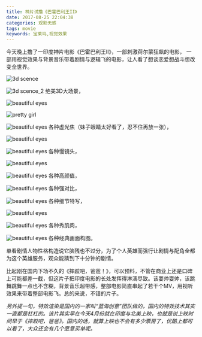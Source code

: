 ```yaml
---
title: 神片试撸《巴霍巴利王II》
date: 2017-08-25 22:04:38
categories: 观影无感
tags: movie
keywords: 宝莱坞,视觉效果
---
```

今天晚上撸了一印度神片电影《巴霍巴利王II》，一部刺激荷尔蒙狂飙的电影，
一部用视觉效果与背景音乐带着剧情与逻辑飞的电影，让人看了想谈恋爱想战斗想改变全世界。

<!--more-->

 ![3d scence](https://github.com/KangShanR/blogs/blob/master/pictures/baahuballi/11221463.png?raw=true)

![3d scence_2](https://github.com/KangShanR/blogs/blob/master/pictures/baahuballi/11182994.png?raw=true)
 绝美3D大场景，

![beautiful eyes](https://github.com/KangShanR/blogs/blob/master/pictures/baahuballi/17288093.png?raw=true)

 ![pretty girl](https://github.com/KangShanR/blogs/blob/master/pictures/baahuballi/17245146.png?raw=true)

![beautiful eyes](https://github.com/KangShanR/blogs/blob/master/pictures/baahuballi/17645928.png?raw=true)
 各种虚光焦（妹子眼睛太好看了，忍不住再放一张），

 ![beautiful eyes](https://github.com/KangShanR/blogs/blob/master/pictures/baahuballi/17502766.png?raw=true)

![beautiful eyes](https://github.com/KangShanR/blogs/blob/master/pictures/baahuballi/17655319.png?raw=true)
 各种慢镜头，

 ![beautiful eyes](https://github.com/KangShanR/blogs/blob/master/pictures/baahuballi/17705988.png?raw=true)

![beautiful eyes](https://github.com/KangShanR/blogs/blob/master/pictures/baahuballi/a81563ee-ec3a-417e-8089-e1bb5b0a3fcd.png?raw=true)
 各种高颜值，

 ![beautiful eyes](https://github.com/KangShanR/blogs/blob/master/pictures/baahuballi/14823355.png?raw=true)
 各种强对比，


 ![beautiful eyes](https://github.com/KangShanR/blogs/blob/master/pictures/baahuballi/18441408.png?raw=true)
 各种细节特写，

 ![beautiful eyes](https://github.com/KangShanR/blogs/blob/master/pictures/baahuballi/18425543.png?raw=true)

 ![beautiful eyes](https://github.com/KangShanR/blogs/blob/master/pictures/baahuballi/18542294.png?raw=true)
 各种秀肌肉，


 ![beautiful eyes](https://github.com/KangShanR/blogs/blob/master/pictures/baahuballi/18601933.png?raw=true)
 各种经典画面构图。

单看剧情人物性格构造说它脑残也不过分，为了个人英雄而强行让剧情与配角全都为这个英雄服务，观众能猜到下十分钟的剧情。

比起刚在国内下场不久的《摔跤吧，爸爸！》，可以预料，不管在商业上还是口碑上可能都差一截，但这片子把印度电影的长处发挥得淋漓尽致。该耍帅耍帅，该跳舞跳舞一点也不含糊，背景音乐超带感，整部电影简直串起了若干个MV，用视听效果来带着整部电影飞。总的来说，不错的片子。

*另外提一句，特效渲染是国内的一家叫“蓝海创意”团队做的，国内的特效技术其实一直都是杠杠的。该片其实早在今天4月份就在印度与北美上映，也就是说上映时间早于《摔跤吧，爸爸》。国内的话，就算上映也不会有多少票房了，优酷上都可以看了，大众还会有几个愿意买单呢。*
